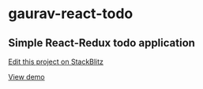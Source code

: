 # gaurav-react-todo

## Simple React-Redux todo application

[Edit this project on StackBlitz](https://stackblitz.com/edit/gaurav-react-todo)<br />

[View demo](https://gaurav-react-todo.stackblitz.io/)<br />

